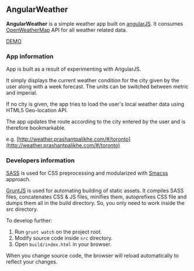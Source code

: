 ## AngularWeather ##

**AngularWeather** is a simple weather app built on [angularJS](https://angularjs.org/). It consumes [OpenWeatherMap](http://openweathermap.org/) API for all weather related data.

[DEMO](http://weather.prashantpalikhe.com)

### App information ###

App is built as a result of experimenting with AngularJS.

It simply displays the current weather condition for the city given by the user along with a week forecast. The units can be switched between metric and imperial.

If no city is given, the app tries to load the user's local weather data using HTML5 Geo-location API.

The app updates the route according to the city entered by the user and is therefore bookmarkable.

e.g. [http://weather.prashantpalikhe.com/#/toronto](http://weather.prashantpalikhe.com/#/toronto)

### Developers information ###

[SASS](http://sass-lang.com/) is used for CSS preprocessing and modularized with [Smacss](http://smacss.com/) approach.

[GruntJS](http://gruntjs.com/) is used for automating building of static assets. It compiles SASS files, concatenates CSS & JS files, minifies them, autoprefixes CSS file and dumps them all in the build directory. So, you only need to work inside the src directory.

To develop further:

1. Run `grunt watch` on the project root.
2. Modify source code inside `src` directory.
3. Open `build/index.html` in your browser.

When you change source code, the browser will reload automatically to reflect your changes.
